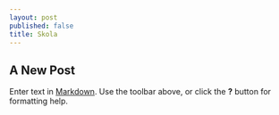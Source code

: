 ```yaml
---
layout: post
published: false
title: Skola
---
```


## A New Post

Enter text in [Markdown](http://daringfireball.net/projects/markdown/). Use the toolbar above, or click the **?** button for formatting help.
